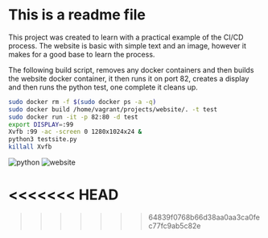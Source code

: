 # This is a readme file
This project was created to learn with a practical example of the CI/CD process.   The website is basic with simple text and an image, however it makes for a good base to learn the process.

The following build script, removes any docker containers and then builds the website docker container, it then runs it on port 82, creates a display  and then runs the python test, one complete it cleans up.

```bash
sudo docker rm -f $(sudo docker ps -a -q)
sudo docker build /home/vagrant/projects/website/. -t test
sudo docker run -it -p 82:80 -d test
export DISPLAY=:99
Xvfb :99 -ac -screen 0 1280x1024x24 &
python3 testsite.py
killall Xvfb
```

<img src="https://i.imgur.com/7FkVHgs.png" alt="python" title="CI/CD">

<img src="https://i.imgur.com/boPwKvU.png" alt="website" title="CI/CD">

<<<<<<< HEAD
=======



>>>>>>> 64839f0768b66d38aa0aa3ca0fec77fc9ab5c82e
